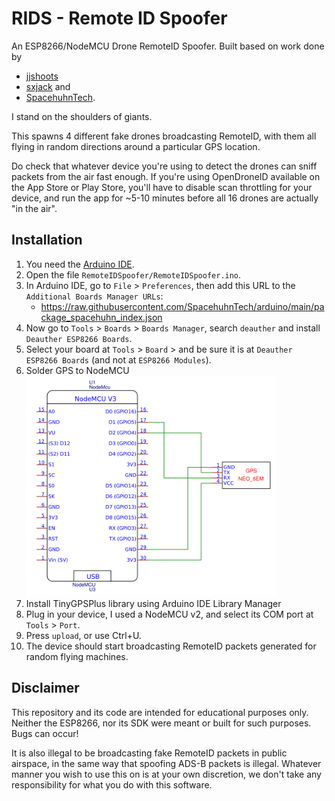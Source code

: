 # RIDS - Remote ID Spoofer

An ESP8266/NodeMCU Drone RemoteID Spoofer.
Built based on work done by 
* [jjshoots](https://github.com/jjshoots/RemoteIDSpoofer)
* [sxjack](https://github.com/sxjack/uav_electronic_ids) and 
* [SpacehuhnTech](https://github.com/SpacehuhnTech/esp8266_deauther).

I stand on the shoulders of giants.

This spawns 4 different fake drones broadcasting RemoteID, with them all flying in random directions around a particular GPS location.

Do check that whatever device you're using to detect the drones can sniff packets from the air fast enough.
If you're using OpenDroneID available on the App Store or Play Store, you'll have to disable scan throttling for your device, and run the app for ~5-10 minutes before all 16 drones are actually "in the air".

## Installation

1. You need the [Arduino IDE](https://www.arduino.cc/en/software).
2. Open the file `RemoteIDSpoofer/RemoteIDSpoofer.ino`.
3. In Arduino IDE, go to `File` > `Preferences`, then add this URL to the `Additional Boards Manager URLs`:
	- https://raw.githubusercontent.com/SpacehuhnTech/arduino/main/package_spacehuhn_index.json
4. Now go to `Tools` > `Boards` > `Boards Manager`, search `deauther` and install `Deauther ESP8266 Boards`.
5. Select your board at `Tools` > `Board` > and be sure it is at `Deauther ESP8266 Boards` (and not at `ESP8266 Modules`).
6. Solder GPS to NodeMCU <br/><img src="./images/wiring.png"  width="400">
7. Install TinyGPSPlus library using Arduino IDE Library Manager
8. Plug in your device, I used a NodeMCU v2, and select its COM port at `Tools` > `Port`.
9. Press `upload`, or use Ctrl+U.
10. The device should start broadcasting RemoteID packets generated for random flying machines.

## Disclaimer

This repository and its code are intended for educational purposes only.
Neither the ESP8266, nor its SDK were meant or built for such purposes.
Bugs can occur!

It is also illegal to be broadcasting fake RemoteID packets in public airspace, in the same way that spoofing ADS-B packets is illegal.
Whatever manner you wish to use this on is at your own discretion, we don't take any responsibility for what you do with this software.
